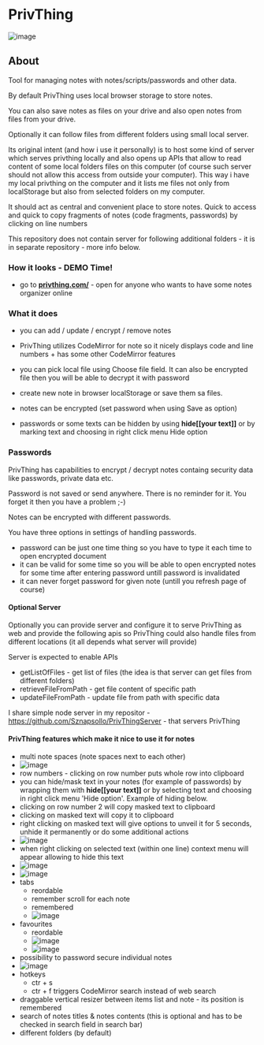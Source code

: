 # PrivThing

![image](https://github.com/Sznapsollo/PrivThing/assets/20971560/62dc426d-a544-4c84-88f8-5e5d27cee6fd)


## About

Tool for managing notes with notes/scripts/passwords and other data. 

By default PrivThing uses local browser storage to store notes.

You can also save notes as files on your drive and also open notes from files from your drive.

Optionally it can follow files from different folders using small local server.

Its original intent (and how i use it personally) is to host some kind of server which serves privthing locally and also opens up APIs that allow to read content of some local folders files on this computer (of course such server should not allow this access from outside your computer).
This way i have my local privthing on the computer and it lists me files not only from localStorage but also from selected folders on my computer.

It should act as central and convenient place to store notes. Quick to access and quick to copy fragments of notes (code fragments, passwords) by clicking on line numbers

This repository does not contain server for following additional folders - it is in separate repository - more info below.

### How it looks - DEMO Time!

- go to  **<a href="https://privthing.com/" target="_blank">privthing.com/</a>** - open for anyone who wants to have some notes organizer online

### What it does

- you can add / update / encrypt / remove notes

- PrivThing utilizes CodeMirror for note so it nicely displays code and line numbers + has some other CodeMirror features

- you can pick local file using Choose file field. It can also be encrypted file then you will be able to decrypt it with password

- create new note in browser localStorage or save them sa files. 

- notes can be encrypted (set password when using Save as option)

- passwords or some texts can be hidden by using **hide[[your text]]** or by marking text and choosing in right click menu Hide option

### Passwords

PrivThing has capabilities to encrypt / decrypt notes containg security data like passwords, private data etc.

Password is not saved or send anywhere. There is no reminder for it. You forget it then you have a problem ;-)

Notes can be encrypted with different passwords. 

You have three options in settings of handling passwords.
 - password can be just one time thing so you have to type it each time to open encrypted document
 - it can be valid for some time so you will be able to open encrypted notes for some time after entering password untill password is invalidated
 - it can never forget password for given note (untill you refresh page of course)

#### Optional Server

Optionally you can provide server and configure it to serve PrivThing as web and provide the following apis so PrivThing could also handle files from different locations (it all depends what server will provide)

Server is expected to enable APIs 
- getListOfFiles - get list of files (the idea is that server can get files from different folders)
- retrieveFileFromPath - get file content of specific path
- updateFileFromPath - update file from path with specific data

I share simple node server in my repositor - https://github.com/Sznapsollo/PrivThingServer - that servers PrivThing

#### PrivThing features which make it nice to use it for notes

- multi note spaces (note spaces next to each other)
- ![image](https://github.com/Sznapsollo/PrivThing/assets/20971560/f5735a8a-bd86-441a-9be6-c0af59915256)
- row numbers - clicking on row number puts whole row into clipboard
- you can hide/mask text in your notes (for example of passwords) by wrapping them with **hide[[your text]]** or by selecting text and choosing in right click menu 'Hide option'. Example of hiding below.
- clicking on row number 2 will copy masked text to clipboard
- clicking on masked text will copy it to clipboard
- right clicking on masked text will give options to unveil it for 5 seconds, unhide it permanently or do some additional actions
- ![image](https://github.com/Sznapsollo/PrivThing/assets/20971560/d1e1c80d-77bc-4fdc-930a-7c31b909800a)
- when right clicking on selected text (within one line) context menu will appear allowing to hide this text
- ![image](https://github.com/Sznapsollo/PrivThing/assets/20971560/a5bc326c-a0e6-46ff-831c-b18f43fefb8e)
- ![image](https://github.com/Sznapsollo/PrivThing/assets/20971560/5e7c2f3a-0b5f-48ef-880e-9101d599d685)
- tabs
  - reordable
  - remember scroll for each note
  - remembered
  - ![image](https://github.com/Sznapsollo/PrivThing/assets/20971560/d5170b5f-d947-41ef-84c1-925ec71dd8de)
- favourites
  - reordable
  - ![image](https://github.com/Sznapsollo/PrivThing/assets/20971560/99dee3bd-2c37-4ab1-90ec-a57e7838bda4)
  - ![image](https://github.com/Sznapsollo/PrivThing/assets/20971560/3a90d17d-7e01-4680-818e-afd90f0ad6d4)
- possibility to password secure individual notes
- ![image](https://github.com/Sznapsollo/PrivThing/assets/20971560/906782c4-404b-4332-a36d-7d17d8744440)
- hotkeys
  - ctr + s
  - ctr + f triggers CodeMirror search instead of web search
- draggable vertical resizer between items list and note - its position is remembered
- search of notes titles & notes contents (this is optional and has to be checked in search field in search bar)
- different folders (by default)
